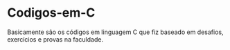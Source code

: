 # Codigos-em-C
Basicamente são os códigos em linguagem C que fiz baseado em desafios, exercícios e provas na faculdade.
